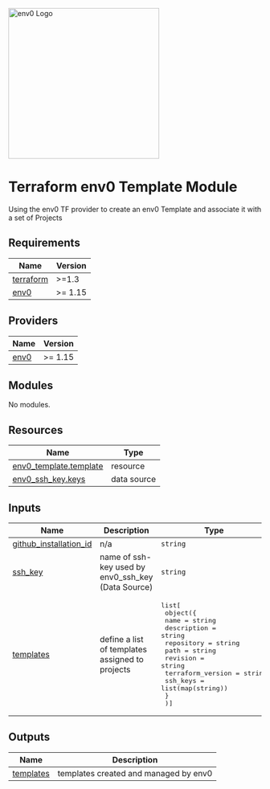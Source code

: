 [<img src="https://assets-global.website-files.com/5dc3f52851595b160ba99670/6037a6f27d9050ef91b90a86_env0-opengraph%402x.png" alt="env0 Logo" width="300">](https://env0.com)

# Terraform env0 Template Module
Using the env0 TF provider to create an env0 Template and associate it with a set of Projects

<!-- BEGINNING OF PRE-COMMIT-TERRAFORM DOCS HOOK -->
## Requirements

| Name | Version |
|------|---------|
| <a name="requirement_terraform"></a> [terraform](#requirement\_terraform) | >=1.3 |
| <a name="requirement_env0"></a> [env0](#requirement\_env0) | >= 1.15 |

## Providers

| Name | Version |
|------|---------|
| <a name="provider_env0"></a> [env0](#provider\_env0) | >= 1.15 |

## Modules

No modules.

## Resources

| Name | Type |
|------|------|
| [env0_template.template](https://registry.terraform.io/providers/env0/env0/latest/docs/resources/template) | resource |
| [env0_ssh_key.keys](https://registry.terraform.io/providers/env0/env0/latest/docs/data-sources/ssh_key) | data source |

## Inputs

| Name | Description | Type | Default | Required |
|------|-------------|------|---------|:--------:|
| <a name="input_github_installation_id"></a> [github\_installation\_id](#input\_github\_installation\_id) | n/a | `string` | `""` | no |
| <a name="input_ssh_key"></a> [ssh\_key](#input\_ssh\_key) | name of ssh-key used by env0\_ssh\_key (Data Source) | `string` | `""` | no |
| <a name="input_templates"></a> [templates](#input\_templates) | define a list of templates assigned to projects | <pre>list[<br>    object({<br>      name              = string<br>      description       = string<br>      repository        = string<br>      path              = string<br>      revision          = string<br>      terraform_version = string<br>      ssh_keys          = list(map(string))<br>      }<br>  )]</pre> | n/a | yes |

## Outputs

| Name | Description |
|------|-------------|
| <a name="output_templates"></a> [templates](#output\_templates) | templates created and managed by env0 |
<!-- END OF PRE-COMMIT-TERRAFORM DOCS HOOK -->

